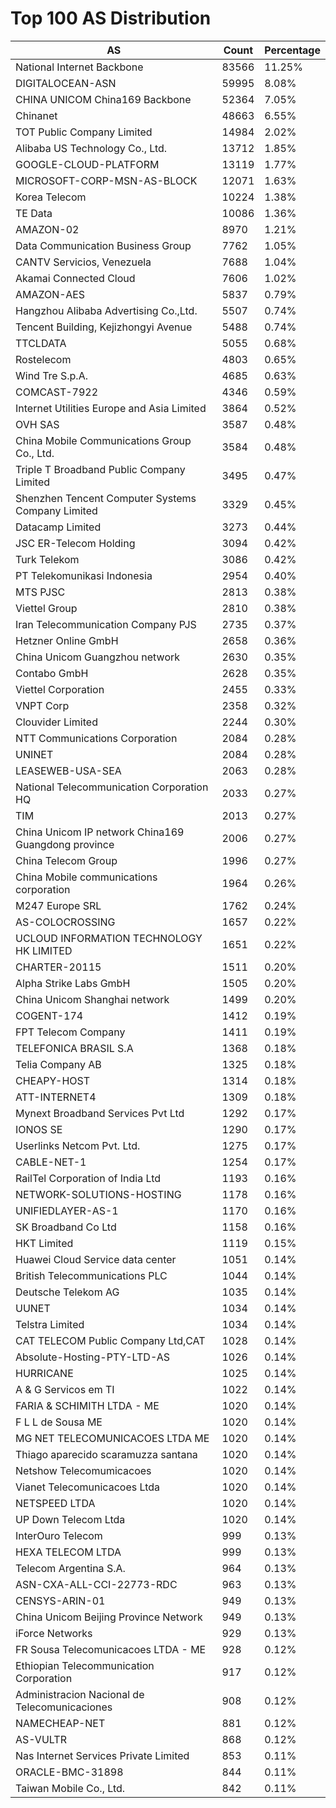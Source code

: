 # Top 100 AS Distribution
| AS | Count | Percentage |
|----|----|----|
| National Internet Backbone | 83566 | 11.25% |
| DIGITALOCEAN-ASN | 59995 | 8.08% |
| CHINA UNICOM China169 Backbone | 52364 | 7.05% |
| Chinanet | 48663 | 6.55% |
| TOT Public Company Limited | 14984 | 2.02% |
| Alibaba US Technology Co., Ltd. | 13712 | 1.85% |
| GOOGLE-CLOUD-PLATFORM | 13119 | 1.77% |
| MICROSOFT-CORP-MSN-AS-BLOCK | 12071 | 1.63% |
| Korea Telecom | 10224 | 1.38% |
| TE Data | 10086 | 1.36% |
| AMAZON-02 | 8970 | 1.21% |
| Data Communication Business Group | 7762 | 1.05% |
| CANTV Servicios, Venezuela | 7688 | 1.04% |
| Akamai Connected Cloud | 7606 | 1.02% |
| AMAZON-AES | 5837 | 0.79% |
| Hangzhou Alibaba Advertising Co.,Ltd. | 5507 | 0.74% |
| Tencent Building, Kejizhongyi Avenue | 5488 | 0.74% |
| TTCLDATA | 5055 | 0.68% |
| Rostelecom | 4803 | 0.65% |
| Wind Tre S.p.A. | 4685 | 0.63% |
| COMCAST-7922 | 4346 | 0.59% |
| Internet Utilities Europe and Asia Limited | 3864 | 0.52% |
| OVH SAS | 3587 | 0.48% |
| China Mobile Communications Group Co., Ltd. | 3584 | 0.48% |
| Triple T Broadband Public Company Limited | 3495 | 0.47% |
| Shenzhen Tencent Computer Systems Company Limited | 3329 | 0.45% |
| Datacamp Limited | 3273 | 0.44% |
| JSC ER-Telecom Holding | 3094 | 0.42% |
| Turk Telekom | 3086 | 0.42% |
| PT Telekomunikasi Indonesia | 2954 | 0.40% |
| MTS PJSC | 2813 | 0.38% |
| Viettel Group | 2810 | 0.38% |
| Iran Telecommunication Company PJS | 2735 | 0.37% |
| Hetzner Online GmbH | 2658 | 0.36% |
| China Unicom Guangzhou network | 2630 | 0.35% |
| Contabo GmbH | 2628 | 0.35% |
| Viettel Corporation | 2455 | 0.33% |
| VNPT Corp | 2358 | 0.32% |
| Clouvider Limited | 2244 | 0.30% |
| NTT Communications Corporation | 2084 | 0.28% |
| UNINET | 2084 | 0.28% |
| LEASEWEB-USA-SEA | 2063 | 0.28% |
| National Telecommunication Corporation HQ | 2033 | 0.27% |
| TIM | 2013 | 0.27% |
| China Unicom IP network China169 Guangdong province | 2006 | 0.27% |
| China Telecom Group | 1996 | 0.27% |
| China Mobile communications corporation | 1964 | 0.26% |
| M247 Europe SRL | 1762 | 0.24% |
| AS-COLOCROSSING | 1657 | 0.22% |
| UCLOUD INFORMATION TECHNOLOGY HK LIMITED | 1651 | 0.22% |
| CHARTER-20115 | 1511 | 0.20% |
| Alpha Strike Labs GmbH | 1505 | 0.20% |
| China Unicom Shanghai network | 1499 | 0.20% |
| COGENT-174 | 1412 | 0.19% |
| FPT Telecom Company | 1411 | 0.19% |
| TELEFONICA BRASIL S.A | 1368 | 0.18% |
| Telia Company AB | 1325 | 0.18% |
| CHEAPY-HOST | 1314 | 0.18% |
| ATT-INTERNET4 | 1309 | 0.18% |
| Mynext Broadband Services Pvt Ltd | 1292 | 0.17% |
| IONOS SE | 1290 | 0.17% |
| Userlinks Netcom Pvt. Ltd. | 1275 | 0.17% |
| CABLE-NET-1 | 1254 | 0.17% |
| RailTel Corporation of India Ltd | 1193 | 0.16% |
| NETWORK-SOLUTIONS-HOSTING | 1178 | 0.16% |
| UNIFIEDLAYER-AS-1 | 1170 | 0.16% |
| SK Broadband Co Ltd | 1158 | 0.16% |
| HKT Limited | 1119 | 0.15% |
| Huawei Cloud Service data center | 1051 | 0.14% |
| British Telecommunications PLC | 1044 | 0.14% |
| Deutsche Telekom AG | 1035 | 0.14% |
| UUNET | 1034 | 0.14% |
| Telstra Limited | 1034 | 0.14% |
| CAT TELECOM Public Company Ltd,CAT | 1028 | 0.14% |
| Absolute-Hosting-PTY-LTD-AS | 1026 | 0.14% |
| HURRICANE | 1025 | 0.14% |
| A & G Servicos em TI | 1022 | 0.14% |
| FARIA & SCHIMITH LTDA - ME | 1020 | 0.14% |
| F L L de Sousa ME | 1020 | 0.14% |
| MG NET TELECOMUNICACOES LTDA ME | 1020 | 0.14% |
| Thiago aparecido scaramuzza santana | 1020 | 0.14% |
| Netshow Telecomumicacoes | 1020 | 0.14% |
| Vianet Telecomunicacoes Ltda | 1020 | 0.14% |
| NETSPEED LTDA | 1020 | 0.14% |
| UP Down Telecom Ltda | 1020 | 0.14% |
| InterOuro Telecom | 999 | 0.13% |
| HEXA TELECOM LTDA | 999 | 0.13% |
| Telecom Argentina S.A. | 964 | 0.13% |
| ASN-CXA-ALL-CCI-22773-RDC | 963 | 0.13% |
| CENSYS-ARIN-01 | 949 | 0.13% |
| China Unicom Beijing Province Network | 949 | 0.13% |
| iForce Networks | 929 | 0.13% |
| FR Sousa Telecomunicacoes LTDA - ME | 928 | 0.12% |
| Ethiopian Telecommunication Corporation | 917 | 0.12% |
| Administracion Nacional de Telecomunicaciones | 908 | 0.12% |
| NAMECHEAP-NET | 881 | 0.12% |
| AS-VULTR | 868 | 0.12% |
| Nas Internet Services Private Limited | 853 | 0.11% |
| ORACLE-BMC-31898 | 844 | 0.11% |
| Taiwan Mobile Co., Ltd. | 842 | 0.11% |
